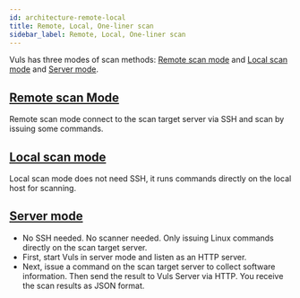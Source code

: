 ```yaml
---
id: architecture-remote-local
title: Remote, Local, One-liner scan
sidebar_label: Remote, Local, One-liner scan
---
```


Vuls has three modes of scan methods: [Remote scan mode](architecture-remote-scan.md) and [Local scan mode](architecture-local-scan.md) and [Server mode](usage-server.md).

## [Remote scan Mode](architecture-remote-scan.md)

Remote scan mode connect to the scan target server via SSH and scan by issuing some commands.

## [Local scan mode](architecture-local-scan.md)

Local scan mode does not need SSH, it runs commands directly on the local host for scanning.

## [Server mode](https://vuls.io/docs/en/usage-server.html)

- No SSH needed. No scanner needed. Only issuing Linux commands directly on the scan target server.
- First, start Vuls in server mode and listen as an HTTP server.
- Next, issue a command on the scan target server to collect software information. Then send the result to Vuls Server via HTTP. You receive the scan results as JSON format.
